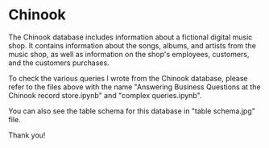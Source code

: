 # Chinook

The Chinook database includes information about a fictional digital music shop.
It contains information about the songs, albums, and artists from the music shop, as well as information on the shop's employees, customers, and the customers purchases.

To check the various queries I wrote from the Chinook database, please refer to the files above with the name "Answering Business Questions at the Chinook record store.ipynb" and "complex queries.ipynb".

You can also see the table schema for this database in "table schema.jpg" file.

Thank you!

